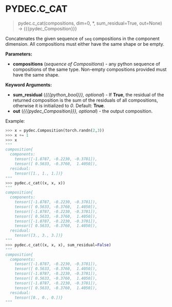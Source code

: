 # PYDEC.C_CAT
> pydec.c_cat(compositions, dim=0, *, sum_residual=True, out=None) →  {{{pydec_Composition}}}

Concatenates the given sequence of `seq` compositions in the component dimension. All compositions must either have the same shape or be empty.

**Parameters:**

* **compositions** (*sequence of Compositions*) - any python sequence of compositions of the same type. Non-empty compositions provided must have the same shape.

**Keyword Arguments:**
* **sum_residual** (*{{{python_bool}}}, optional*) - If **True**, the residual of the returned composition is the sum of the residuals of all compositions, otherwise it is initialized to *0*. Default: **True**.
* **out** (*{{{pydec_Composition}}}, optional*) - the output composition.


Example:
```python
>>> x = pydec.Composition(torch.randn(2,3))
>>> x += 1
>>> x
"""
composition{
  components:
    tensor([-1.8787, -0.2230, -0.3781]),
    tensor([ 0.5633, -0.3760,  1.4050]),
  residual:
    tensor([1., 1., 1.])}
"""
>>> pydec.c_cat((x, x, x))
"""
composition{
  components:
    tensor([-1.8787, -0.2230, -0.3781]),
    tensor([ 0.5633, -0.3760,  1.4050]),
    tensor([-1.8787, -0.2230, -0.3781]),
    tensor([ 0.5633, -0.3760,  1.4050]),
    tensor([-1.8787, -0.2230, -0.3781]),
    tensor([ 0.5633, -0.3760,  1.4050]),
  residual:
    tensor([3., 3., 3.])}
"""
>>> pydec.c_cat((x, x, x), sum_residual=False)
"""
composition{
  components:
    tensor([-1.8787, -0.2230, -0.3781]),
    tensor([ 0.5633, -0.3760,  1.4050]),
    tensor([-1.8787, -0.2230, -0.3781]),
    tensor([ 0.5633, -0.3760,  1.4050]),
    tensor([-1.8787, -0.2230, -0.3781]),
    tensor([ 0.5633, -0.3760,  1.4050]),
  residual:
    tensor([0., 0., 0.])}
"""
```
